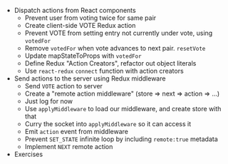 * Dispatch actions from React components
  * Prevent user from voting twice for same pair
  * Create client-side VOTE Redux action
  * Prevent VOTE from setting entry not currently under vote, using `votedFor`
  * Remove `votedFor` when vote advances to next pair. `resetVote`
  * Update mapStateToProps with `votedFor`
  * Define Redux "Action Creators", refactor out object literals
  * Use `react-redux` `connect` function with action creators
* Send actions to the server using Redux middleware
  * Send `VOTE` action to server
  * Create a "remote action middleware" (store => next => action => ...)
  * Just log for now
  * Use `applyMiddleware` to load our middleware, and create store with that
  * Curry the socket into `applyMiddleware` so it can access it
  * Emit `action` event from middleware
  * Prevent `SET_STATE` infinite loop by including `remote:true` metadata
  * Implement `NEXT` remote action
* Exercises
